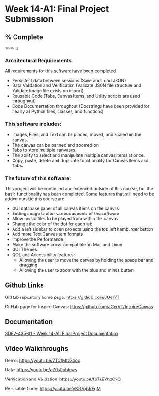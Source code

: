 # Week 14-A1: Final Project Submission 
## % Complete
```
100% 🎉 
```
### Architectural Requirements:
All requirements for this software have been completed. 
- Persistent data between sessions  (Save and Load JSON)
- Data Validation and Verification  (Validate JSON file structure and Validate Image file exists on import)
- Reusable Code                     (Tabs, Canvas Items, and Utility scripts are used throughout)
- Code Documentation throughout     (Docstrings have been provided for nearly all Python files, classes, and functions)

### This software includes:
- Images, Files, and Text can be placed, moved, and scaled on the canvas.
- The canvas can be panned and zoomed on
- Tabs to store multiple canvases.
- The ability to select and manipulate multiple canvas items at once.
- Copy, paste, delete and duplicate functionality for Canvas Items and Tabs.

### The future of this software:
This project will be continued and extended outside of this course, but the basic functionality has been completed.
Some features that still need to be added outside this course are:
- GUI database panel of all canvas items on the canvas
- Settings page to alter various aspects of the software
- Allow music files to be played from within the canvas
- Change the color of the dot for each tab
- Add a left sidebar to open projects using the top left hamburger button
- Add more Text CanvasItem formats
- Improve the Performance
- Make the software cross-compatible on Mac and Linux
- GUI Themes
- QOL and Accessibility features:
  - Allowing the user to move the canvas by holding the space bar and dragging
  - Allowing the user to zoom with the plus and minus button

## Github Links
GitHub repository home page: https://github.com/JGerVT

GitHub page for Inspire Canvas: https://github.com/JGerVT/InspireCanvas

## Documentation
[SDEV-435-81 - Week 14-A1: Final Project Documentation](https://docs.google.com/document/d/1IxIpK8A1RhcN7P-IFZ8lfKkIdmDhgQYN/edit?usp=sharing&ouid=116772969107062310441&rtpof=true&sd=true)
## Video Walkthroughs

Demo: https://youtu.be/7TCfMtzZ4oc

Data: https://youtu.be/aZ0s0obtews

Verification and Validation: https://youtu.be/fbTkEYhzCyQ

Re-usable Code: https://youtu.be/yKR7pjsRFgM
